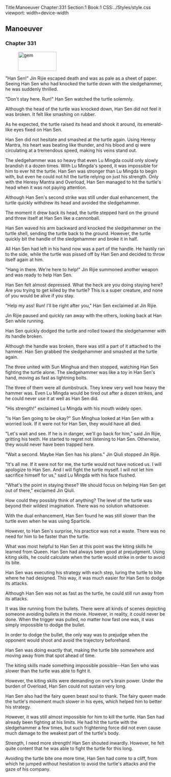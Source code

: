 Title:Manoeuver 
Chapter:331 
Section:1 
Book:1 
CSS:../Styles/style.css 
viewport: width=device-width
  
## Manoeuver
### Chapter 331
  
<figure>
	<img src="../Images/gem.gif" alt="gem" id="gem" width="120" height="60" />
</figure>
  

  
"Han Sen!" Jin Rijie escaped death and was as pale as a sheet of paper. Seeing Han Sen who had knocked the turtle down with the sledgehammer, he was suddenly thrilled.

"Don't stay here. Run!" Han Sen watched the turtle solemnly.

Although the head of the turtle was knocked down, Han Sen did not feel it was broken. It felt like smashing on rubber.

As he expected, the turtle raised its head and shook it around, its emerald-like eyes fixed on Han Sen.

Han Sen did not hesitate and smashed at the turtle again. Using Heresy Mantra, his heart was beating like thunder, and his blood and qi were circulating at a tremendous speed, making his veins stand out.

The sledgehammer was so heavy that even Lu Mingda could only slowly brandish it a dozen times. With Lu Mingda's speed, it was impossible for him to ever hit the turtle. Han Sen was stronger than Lu Mingda to begin with, but even he could not hit the turtle relying on just his strength. Only with the Heresy Mantra and Overload, Han Sen managed to hit the turtle's head when it was not paying attention.

Although Han Sen's second strike was still under dual enhancement, the turtle quickly withdrew its head and avoided the sledgehammer.

The moment it drew back its head, the turtle stepped hard on the ground and threw itself at Han Sen like a cannonball.

Han Sen waved his arm backward and knocked the sledgehammer on the turtle shell, sending the turtle back to the ground. However, the turtle quickly bit the handle of the sledgehammer and broke it in half.

All Han Sen had left in his hand now was a part of the handle. He hastily ran to the side, while the turtle was pissed off by Han Sen and decided to throw itself again at him.

"Hang in there. We're here to help!" Jin Rijie summoned another weapon and was ready to help Han Sen.

Han Sen felt almost depressed. What the heck are you doing staying here? Are you trying to get killed by the turtle? This is a super creature, and none of you would be alive if you stay.

"Help my ass! Run! I'll be right after you," Han Sen exclaimed at Jin Rijie.

Jin Rijie paused and quickly ran away with the others, looking back at Han Sen while running.

Han Sen quickly dodged the turtle and rolled toward the sledgehammer with its handle broken.

Although the handle was broken, there was still a part of it attached to the hammer. Han Sen grabbed the sledgehammer and smashed at the turtle again.

The three united with Sun Minghua and then stopped, watching Han Sen fighting the turtle alone. The sledgehammer was like a toy in Han Sen's hand, moving as fast as lightning bolts.

The three of them were all dumbstruck. They knew very well how heavy the hammer was. Even Lu Mingda would be tired out after a dozen strikes, and he could never use it at well as Han Sen did.

"His strength!" exclaimed Lu Mingda with his mouth widely open.

"Is Han Sen going to be okay?" Sun Minghua looked at Han Sen with a worried look. If it were not for Han Sen, they would have all died.

"Let's wait and see. If he is in danger, we'll go back for him," said Jin Rijie, gritting his teeth. He started to regret not listening to Han Sen. Otherwise, they would never have been trapped here.

"Wait a second. Maybe Han Sen has his plans." Jin Qiuli stopped Jin Rijie.

"It's all me. If it were not for me, the turtle would not have noticed us. I will apologize to Han Sen. And I will fight the turtle myself. I will not let him sacrifice himself for us," said Lu Mingda with his face flushed.

"What's the point in staying these? We should focus on helping Han Sen get out of there," exclaimed Jin Qiuli.

How could they possibly think of anything? The level of the turtle was beyond their wildest imagination. There was no solution whatsoever.

With the dual enhancement, Han Sen found he was still slower than the turtle even when he was using Sparticle.

However, to Han Sen's surprise, his practice was not a waste. There was no need for him to be faster than the turtle.

What was most helpful to Han Sen at this point was the kiting skills he learned from Queen. Han Sen had always been good at prejudgment. Using kiting skills, he could calculate when the turtle would strike in order to avoid its bite.

Han Sen was executing his strategy with each step, luring the turtle to bite where he had designed. This way, it was much easier for Han Sen to dodge its attacks.

Although Han Sen was not as fast as the turtle, he could still run away from its attacks.

It was like running from the bullets. There were all kinds of scenes depicting someone avoiding bullets in the movie. However, in reality, it could never be done. When the trigger was pulled, no matter how fast one was, it was simply impossible to dodge the bullet.

In order to dodge the bullet, the only way was to prejudge when the opponent would shoot and avoid the trajectory beforehand.

Han Sen was doing exactly that, making the turtle bite somewhere and moving away from that spot ahead of time.

The kiting skills made something impossible possible--Han Sen who was slower than the turtle was able to fight it.

However, the kiting skills were demanding on one's brain power. Under the burden of Overload, Han Sen could not sustain very long.

Han Sen also had the fairy queen beast soul to thank. The fairy queen made the turtle's movement much slower in his eyes, which helped him to better his strategy.

However, it was still almost impossible for him to kill the turtle. Han Sen had already been fighting at his limits. He had hit the turtle with the sledgehammer a few times, but such frightening force did not even cause much damage to the weakest part of the turtle's body.

Strength, I need more strength! Han Sen shouted inwardly. However, he felt quite content that he was able to fight the turtle for this long.

Avoiding the turtle bite one more time, Han Sen had come to a cliff, from which he jumped without hesitation to avoid the turtle's attacks and the gaze of his company.